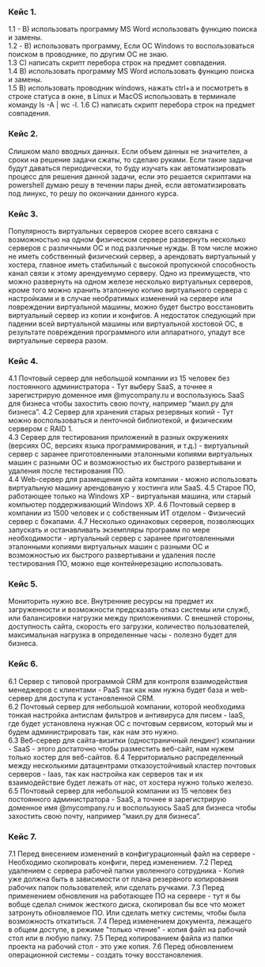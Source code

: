### Кейс 1.

1.1  - B) использовать программу MS Word использовать функцию поиска и замены.  
1.2 - B) использовать программу, Если ОС Windows то воспользоваться поиском в проводнике, по другим ОС не знаю.  
1.3 C) написать скрипт перебора строк на предмет совпадения.  
1.4 B) использовать программу MS Word использовать функцию поиска и замены.  
1.5 В) использовать проводник windows, нажать ctrl+a и посмотреть в строке статуса в окне, в Linux и MacOS использовать в терминале команду ls -A | wc -l. 
1.6 C) написать скрипт перебора строк на предмет совпадения.  
 
### Кейс 2.

Слишком мало вводных данных.
Если объем данных не значителен, а сроки на решение задачи сжаты, то сделаю руками. Если такие задачи будут даваться периодически, то буду изучать как автоматизировать процесс для решения данной задачи, если это решается скриптами на powershell думаю решу в течении пары дней, если автоматизировать под линукс, то решу по окончании данного курса.

### Кейс 3.

Популярность виртуальных серверов скорее всего связана с возможностью на одном физическом сервере развернуть несколько серверов с различными ОС и под различные нужды. В том числе можно не иметь собственный физический сервер, а арендовать виртуальный у хостера, главное иметь стабильный с высокой пропускной способность канал связи к этому арендуемумо серверу.
Одно из преимуществ, что можно развернуть на одном железе несколько виртуальных серверов, кроме того можно хранить эталонную копию виртуального сервера с настройками и в случае необратимых изменений на сервере или повреждении виртуальной машины, можно будет быстро восстановить виртуальный сервер из копии и конфигов.
А недостаток следующий при падении всей виртуальной машины или виртуальной хостовой ОС, в результате повреждения программного или аппаратного, упадут все виртуальные сервера разом.


### Кейс 4.
4.1 Почтовый сервер для небольшой компании из 15 человек без постоянного администратора - Тут выберу SaaS, а точнее я зарегистрирую доменное имя @mycompany.ru и воспользуюсь SaaS для бизнеса чтобы захостить свою почту, например “маил.ру для бизнеса”. 
4.2 Сервер для хранения старых резервных копий - Тут можно воспользоваться и ленточной библиотекой, и физическим сервером с RAID 1.  
4.3 Сервер для тестирования приложений в разных окружениях (версиях ОС, версиях языка программирования, и т.д.) - виртуальный сервер с заранее   приготовленными эталонными копиями виртуальных машин с разными ОС и возможностью их быстрого развертывани и удаления после тестирования ПО.  
4.4 Web-сервер для размещения сайта компании - можно использовать виртуальную машину арендованую у хостинга или SaaS. 
4.5 Старое ПО, работающее только на Windows XP - виртуальная машина, или старый компьютер поддерживающий Windows XP. 
4.6 Почтовый сервер в компании из 1500 человек и с собственным ИТ отделом - Физичесий сервер с бэкапами. 
4.7 Несколько одинаковых серверов, позволяющих запускать и останавливать экземпляры программ по мере необходимости - иртуальный сервер с заранее   приготовленными эталонными копиями виртуальных машин с разными ОС и возможностью их быстрого развертывани и удаления после тестирования ПО, можно еще контейнерезацию использовать.  

### Кейс 5.
Мониторить нужно все. Внутренние ресурсы на предмет их загруженности и возможности предсказать отказ системы или служб, или балансировки нагрузки между приложениями. С внешней стороны, доступность сайта, скорость его загрузки, количество пользователей, максимальная нагрузка в определенные часы - полезно будет для бизнеса.

### Кейс 6.

6.1 Сервер с типовой программой CRM для контроля взаимодействия менеджеров с клиентами - PaaS так как нам нужна будет база и web-сервер для доступа к установленной CRM.  
6.2 Почтовый сервер для небольшой компании, которой необходима тонкая настройка антиспам фильтров и антивируса для писем - IaaS, где будет установлена нужная ОС с почтовым сервисом, который мы и будем администрировать так, как нам это нужно.  
6.3 Веб-сервер для сайта-визитки (одностраничный лендинг) компании - SaaS - этого достаточно чтобы разместить веб-сайт, нам нужем только хостер для веб-сайтов. 
6.4 Территориально распределенный между несколькими датацентрами отказоустойчивый кластер почтовых серверов - Iaas, так как настройка как серверов так и их взаимодействие будет лежать от нас, от хостера нужно только железо.  
6.5 Почтовый сервер для небольшой компании из 15 человек без постоянного администратора - SaaS, а точнее я зарегистрирую доменное имя @mycompany.ru и воспользуюсь SaaS для бизнеса чтобы захостить свою почту, например “маил.ру для бизнеса”. 

### Кейс 7.

7.1 Перед внесением изменений в конфигурационный файл на сервере - Необходимо скопировать конфиги, перед изменением. 
7.2 Перед удалением с сервера рабочей папки уволенного сотрудника - Копия уже должна быть в зависимости от плана резервного копирования рабочих папок пользователей, или сделать ручками. 
7.3 Перед применением обновления на работающее ПО на сервере - тут я бы вобще сделал снимок жесткого диска, скопировал бы все что может затронуть обновляемое ПО. Или сделать метку системы, чтобы была возможность откатиться. 
7.4 Перед изменением документа, лежащего в общем доступе, в режиме "только чтение" - копия файл на рабочий стол или в любую папку. 
7.5 Перед копированием файла из папки проекта на рабочий стол - это уже копия. 
7.6 Перед обновлением операционной системы - создать точку восстановления.  

